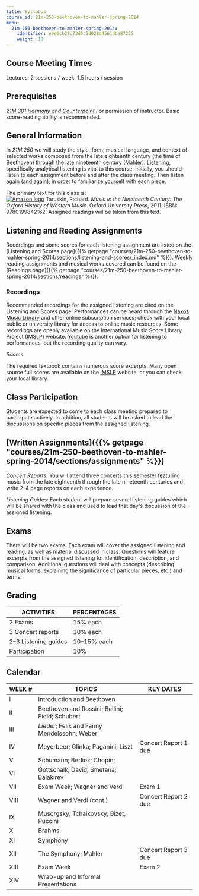 ```yaml
---
title: Syllabus
course_id: 21m-250-beethoven-to-mahler-spring-2014
menu:
  21m-250-beethoven-to-mahler-spring-2014:
    identifier: eee6cb2fc73d5c5d028a4561dba87255
    weight: 10
---
```

Course Meeting Times
--------------------

Lectures: 2 sessions / week, 1.5 hours / session

Prerequisites
-------------

[_21M.301 Harmony and Counterpoint I_](./resolveuid/4a16a746d8d94c67b1cd15a83a556ab8) or permission of instructor. Basic score-reading ability is recommended.

General Information
-------------------

In _21M.250_ we will study the style, form, musical language, and context of selected works composed from the late eighteenth century (the time of Beethoven) through the late nineteenth century (Mahler). Listening, specifically analytical listening is vital to this course. Initially, you should listen to each assignment before and after the class meeting. Then listen again (and again), in order to familiarize yourself with each piece.

The primary text for this class is:  
[![Amazon logo](/images/a_logo_17.gif)](http://www.amazon.com/exec/obidos/ASIN/0199842167/ref=nosim/mitopencourse-20) Taruskin, Richard. _Music in the Nineteenth Century: The Oxford History of Western Music_. Oxford University Press, 2011. ISBN: 9780199842162. Assigned readings will be taken from this text.

Listening and Reading Assignments
---------------------------------

Recordings and some scores for each listening assignment are listed on the [Listening and Scores page]({{% getpage "courses/21m-250-beethoven-to-mahler-spring-2014/sections/listening-and-scores/_index.md" %}}). Weekly reading assignments and musical works covered can be found on the [Readings page]({{% getpage "courses/21m-250-beethoven-to-mahler-spring-2014/sections/readings" %}}).

### Recordings

Recommended recordings for the assigned listening are cited on the Listening and Scores page. Performances can be heard through the [Naxos Music Library](http://www.naxosmusiclibrary.com/) and other online subscription services; check with your local public or university library for access to online music resources. Some recordings are openly available on the International Music Score Library Project ([IMSLP](http://imslp.org)) website. [Youtube](http://youtube.com) is another option for listening to performances, but the recording quality can vary.

_Scores_

The required textbook contains numerous score excerpts. Many open source full scores are available on the [IMSLP](http://imslp.org) website, or you can check your local library.

Class Participation
-------------------

Students are expected to come to each class meeting prepared to participate actively. In addition, all students will be asked to lead the discussions on specific pieces from the assigned listening.

[Written Assignments]({{% getpage "courses/21m-250-beethoven-to-mahler-spring-2014/sections/assignments" %}}) 
--------------------------------------------------------------------------------------------------------------

_Concert Reports:_ You will attend three concerts this semester featuring music from the late eighteenth through the late nineteenth centuries and write 2–4 page reports on each experience.

_Listening Guides:_ Each student will prepare several listening guides which will be shared with the class and used to lead that day's discussion of the assigned listening.

Exams
-----

There will be two exams. Each exam will cover the assigned listening and reading, as well as material discussed in class. Questions will feature excerpts from the assigned listening for identification, description, and comparison. Additional questions will deal with concepts (describing musical forms, explaining the significance of particular pieces, etc.) and terms.

Grading
-------

| ACTIVITIES | PERCENTAGES |
| --- | --- |
| 2 Exams | 15% each |
| 3 Concert reports | 10% each |
| 2–3 Listening guides | 10–15% each |
| Participation | 10% 

Calendar
--------

| WEEK # | TOPICS | KEY DATES |
| --- | --- | --- |
| I | Introduction and Beethoven |   |
| II | Beethoven and Rossini; Bellini; Field; Schubert |   |
| III | _Lieder_; Felix and Fanny Mendelssohn; Weber |   |
| IV | Meyerbeer; Glinka; Paganini; Liszt | Concert Report 1 due |
| V | Schumann; Berlioz; Chopin; |   |
| VI | Gottschalk; David; Smetana; Balakirev |   |
| VII | Exam Week; Wagner and Verdi | Exam 1 |
| VIII | Wagner and Verdi (cont.) | Concert Report 2 due |
| IX | Musorgsky; Tchaikovsky; Bizet; Puccini |   |
| X | Brahms |   |
| XI | Symphony |   |
| XII | The Symphony; Mahler | Concert Report 3 due |
| XIII | Exam Week | Exam 2 |
| XIV | Wrap-up and Informal Presentations |